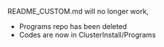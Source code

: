 

README_CUSTOM.md will no longer work, 
* Programs repo has been deleted
* Codes are now in ClusterInstall/Programs

